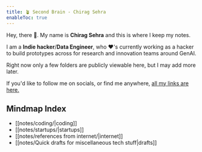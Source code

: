 ```yaml
---
title: 🪴 Second Brain - Chirag Sehra
enableToc: true
---
```


Hey, there 👋. My name is **Chirag Sehra** and this is where I keep my notes.

I am a **Indie hacker**/**Data Engineer**, who ♥'s currently working as a hacker to build prototypes across for research and innovation teams around GenAI.

Right now only a few folders are publicly viewable here, but I may add more later.

If you'd like to follow me on socials, or find me anywhere, [all my links are here.](https://chiragsehra.dev)

## Mindmap Index
- [[notes/coding/|coding]]
- [[notes/startups/|startups]]
- [[notes/references from internet/|internet]]
- [[notes/Quick drafts for miscellaneous tech stuff|drafts]]
